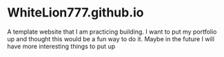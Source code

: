 # WhiteLion777.github.io
A template website that I am practicing building.  I want to put my portfolio up and thought this would be a fun way to do it.  Maybe in the future I will have more interesting things to put up
